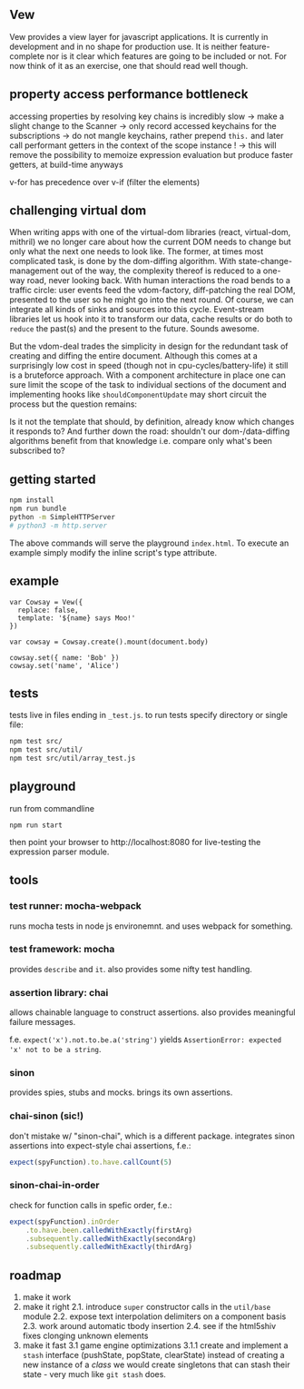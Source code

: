 
Vew
---
Vew provides a view layer for javascript applications. It is currently in development and in no shape for production use. It is neither feature-complete nor is it clear which features are going to be included or not. For now think of it as an exercise, one that should read well though.

property access performance bottleneck
--------------------------------------
accessing properties by resolving key chains is incredibly slow
-> make a slight change to the Scanner
  -> only record accessed keychains for the subscriptions
  -> do not mangle keychains, rather prepend `this.` and later call performant getters in the context of the scope instance !
  -> this will remove the possibility to memoize expression evaluation but produce faster getters, at build-time anyways

v-for has precedence over v-if (filter the elements)

challenging virtual dom
-----------------------
When writing apps with one of the virtual-dom libraries (react, virtual-dom, mithril) we no longer care about how the current DOM needs to change but only what the next one needs to look like. The former, at times most complicated task, is done by the dom-diffing algorithm. With state-change-management out of the way, the complexity thereof is reduced to a one-way road, never looking back. With human interactions the road bends to a traffic circle: user events feed the vdom-factory, diff-patching the real DOM, presented to the user so he might go into the next round. Of course, we can integrate all kinds of sinks and sources into this cycle. Event-stream libraries let us hook into it to transform our data, cache results or do both to `reduce` the past(s) and the present to the future. Sounds awesome.

But the vdom-deal trades the simplicity in design for the redundant task of creating and diffing the entire document. Although this comes at a surprisingly low cost in speed (though not in cpu-cycles/battery-life) it still is a bruteforce approach. With a component architecture in place one can sure limit the scope of the task to individual sections of the document and implementing hooks like `shouldComponentUpdate` may short circuit the process but the question remains:

Is it not the template that should, by definition, already know which changes it responds to? And further down the road: shouldn't our dom-/data-diffing algorithms benefit from that knowledge i.e. compare only what's been subscribed to?

getting started
---------------
```sh
npm install
npm run bundle
python -m SimpleHTTPServer
# python3 -m http.server
```
The above commands will serve the playground `index.html`. To execute an example simply modify the inline script's type attribute.

example
-------
```
var Cowsay = Vew({
  replace: false,
  template: '${name} says Moo!'
})

var cowsay = Cowsay.create().mount(document.body)

cowsay.set({ name: 'Bob' })
cowsay.set('name', 'Alice')
```

tests
-----

tests live in files ending in `_test.js`. to run tests specify directory or
single file:

```sh
npm test src/
npm test src/util/
npm test src/util/array_test.js
```

playground
----------
run from commandline
```
npm run start
```
then point your browser to http://localhost:8080 for live-testing the expression parser module.

tools
-----

### test runner: mocha-webpack
runs mocha tests in node js environemnt. and uses webpack for something.

### test framework: mocha
provides `describe` and `it`. also provides some nifty test handling.

### assertion library: chai
allows chainable language to construct assertions. also provides meaningful
failure messages.

f.e. `expect('x').not.to.be.a('string')` yields `AssertionError: expected 'x'
not to be a string`.

### sinon
provides spies, stubs and mocks. brings its own assertions.


### chai-sinon (sic!)
don't mistake w/ "sinon-chai", which is a different package.
integrates sinon assertions into expect-style chai assertions, f.e.:

```js
expect(spyFunction).to.have.callCount(5)
```

### sinon-chai-in-order
check for function calls in spefic order, f.e.:

```js
expect(spyFunction).inOrder
    .to.have.been.calledWithExactly(firstArg)
    .subsequently.calledWithExactly(secondArg)
    .subsequently.calledWithExactly(thirdArg)
```

roadmap
-------

1. make it work
2. make it right
2.1. introduce `super` constructor calls in the `util/base` module
2.2. expose text interpolation delimiters on a component basis
2.3. work around automatic tbody insertion
2.4. see if the html5shiv fixes clonging unknown elements
3. make it fast
3.1 game engine optimizations
3.1.1 create and implement a `stash` interface (pushState, popState, clearState)
      instead of creating a new instance of a *class* we would create singletons
      that can stash their state - very much like `git stash` does.
